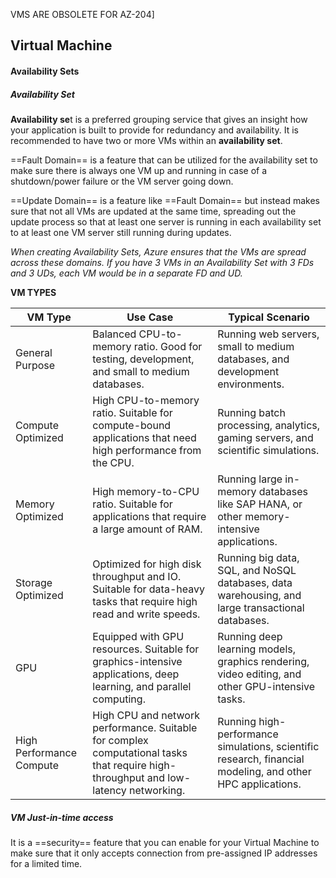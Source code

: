 VMS ARE OBSOLETE FOR AZ-204]
## Virtual Machine

#### Availability Sets

##### Availability Set
**Availability se**t is a preferred grouping service that gives an insight how your application is built to provide for redundancy and availability. It is recommended to have two or more VMs within an **availability set**. 

==Fault Domain== is a feature that can be utilized for the availability set to make sure there is always one VM up and running in case of a shutdown/power failure or the VM server going down.

==Update Domain== is a feature like ==Fault Domain== but instead makes sure that not all VMs are updated at the same time, spreading out the update process so that at least one server is running in each availability set to at least one VM server still running during updates.

*When creating Availability Sets, Azure ensures that the VMs are spread across these domains. If you have 3 VMs in an Availability Set with 3 FDs and 3 UDs, each VM would be in a separate FD and UD.*


**VM TYPES**

| VM Type                | Use Case                                                                                                                                              | Typical Scenario                                                                                          |
|------------------------|-------------------------------------------------------------------------------------------------------------------------------------------------------|-----------------------------------------------------------------------------------------------------------|
| General Purpose        | Balanced CPU-to-memory ratio. Good for testing, development, and small to medium databases.                                                            | Running web servers, small to medium databases, and development environments.                              |
| Compute Optimized      | High CPU-to-memory ratio. Suitable for compute-bound applications that need high performance from the CPU.                                              | Running batch processing, analytics, gaming servers, and scientific simulations.                            |
| Memory Optimized       | High memory-to-CPU ratio. Suitable for applications that require a large amount of RAM.                                                                | Running large in-memory databases like SAP HANA, or other memory-intensive applications.                   |
| Storage Optimized      | Optimized for high disk throughput and IO. Suitable for data-heavy tasks that require high read and write speeds.                                        | Running big data, SQL, and NoSQL databases, data warehousing, and large transactional databases.           |
| GPU                    | Equipped with GPU resources. Suitable for graphics-intensive applications, deep learning, and parallel computing.                                        | Running deep learning models, graphics rendering, video editing, and other GPU-intensive tasks.            |
| High Performance Compute | High CPU and network performance. Suitable for complex computational tasks that require high-throughput and low-latency networking.                         | Running high-performance simulations, scientific research, financial modeling, and other HPC applications. |

##### VM Just-in-time access
It is a ==security== feature that you can enable for your Virtual Machine to make sure that it only accepts connection from pre-assigned IP addresses for a limited time.